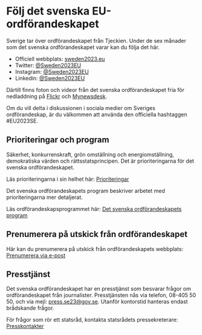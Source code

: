 # Följ det svenska EU-ordförandeskapet

Sverige tar över ordförandeskapet från Tjeckien. Under de sex månader som det svenska ordförandeskapet varar kan du följa det här.

* Officiell webbplats: [sweden2023\.eu](https://swedish-presidency.consilium.europa.eu/sv/ "sweden2023.eu")
* Twitter: [@Sweden2023EU](https://twitter.com/Sweden2023EU "@Sweden2023EU")
* Instagram: [@Sweden2023EU](https://www.instagram.com/sweden2023eu/ "@Sweden2023EU")
* Linkedin: [@Sweden2023EU](https://www.linkedin.com/company/sweden2023eu/?viewAsMember=true "@Sweden2023EU")

Därtill finns foton och videor från det svenska ordförandeskapet fria för nedladdning på [Flickr](https://www.flickr.com/photos/sweden2023eu/ "Flickr") och [Mynewsdesk](https://www.mynewsdesk.com/se/sweden2023eu/latest_media?_bt=632609546295&_bk=&_bm=&_bn=g&_bg=129856904304&campaignid=1050953019&adgroupid=129856904304&adid=632609546295&utm_term=&utm_campaign=SE-Generic-PR-Exact&utm_source=adwords&utm_medium=ppc&hsa_acc=3919373663&hsa_cam=1050953019&hsa_grp=129856904304&hsa_ad=632609546295&hsa_src=g&hsa_tgt=dsa-1654240072267&hsa_kw=&hsa_mt=&hsa_net=adwords&hsa_ver=3&gclid=Cj0KCQiA4OybBhCzARIsAIcfn9mbRDdhyyU0x4kVuTrWfAagnmJMEQ1harxAdNv1kxZC_1W8Vx9cIxwaAmGzEALw_wcB "Mynewsdesk").

Om du vill delta i diskussionen i sociala medier om Sveriges ordförandeskap, är du välkommen att använda den officiella hashtaggen \#EU2023SE.

## Prioriteringar och program

Säkerhet, konkurrenskraft, grön omställning och energiomställning, demokratiska värden och rättsstatsprincipen. Det är prioriteringarna för det svenska ordförandeskapet.

Läs prioriteringarna i sin helhet här: [Prioriteringar](https://swedish-presidency.consilium.europa.eu/sv/program/prioriteringar/ "Prioriteringar")

Det svenska ordförandeskapets program beskriver arbetet med prioriteringarna mer detaljerat.

Läs ordförandeskapsprogrammet här: [Det svenska ordförande­skapets program](https://swedish-presidency.consilium.europa.eu/sv/program/det-svenska-ordfoerandeskapets-program/ "Det svenska ordförande­skapets program")

## Prenumerera på utskick från ordförandeskapet

Här kan du prenumerera på utskick från ordförandeskapets webbplats: [Prenumerera via e\-post](https://swedish-presidency.consilium.europa.eu/sv/newsletter/subscription-page/ "Prenumerera via e-post")

## Presstjänst

Det svenska ordförandeskapet har en presstjänst som besvarar frågor om ordförandeskapet från journalister. Presstjänsten nås via telefon, 08\-405 50 50, och via mejl: [press.se23@gov.se](mailto:press.se23@gov.se). Utanför kontorstid hanteras endast brådskande frågor.

För frågor som rör ett statsråd, kontakta statsrådets pressekreterare: [Presskontakter](/press/presskontakter/ "Presskontakter")
